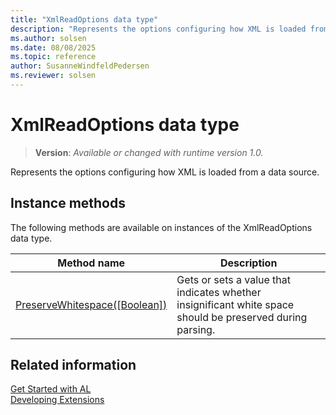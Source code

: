 ```yaml
---
title: "XmlReadOptions data type"
description: "Represents the options configuring how XML is loaded from a data source."
ms.author: solsen
ms.date: 08/08/2025
ms.topic: reference
author: SusanneWindfeldPedersen
ms.reviewer: solsen
---
```

[//]: # (START>DO_NOT_EDIT)
[//]: # (IMPORTANT:Do not edit any of the content between here and the END>DO_NOT_EDIT.)
[//]: # (Any modifications should be made in the .xml files in the ModernDev repo.)
# XmlReadOptions data type
> **Version**: _Available or changed with runtime version 1.0._

Represents the options configuring how XML is loaded from a data source.



## Instance methods
The following methods are available on instances of the XmlReadOptions data type.

|Method name|Description|
|-----------|-----------|
|[PreserveWhitespace([Boolean])](xmlreadoptions-preservewhitespace-method.md)|Gets or sets a value that indicates whether insignificant white space should be preserved during parsing.|

[//]: # (IMPORTANT: END>DO_NOT_EDIT)
## Related information  
[Get Started with AL](../../devenv-get-started.md)  
[Developing Extensions](../../devenv-dev-overview.md)  